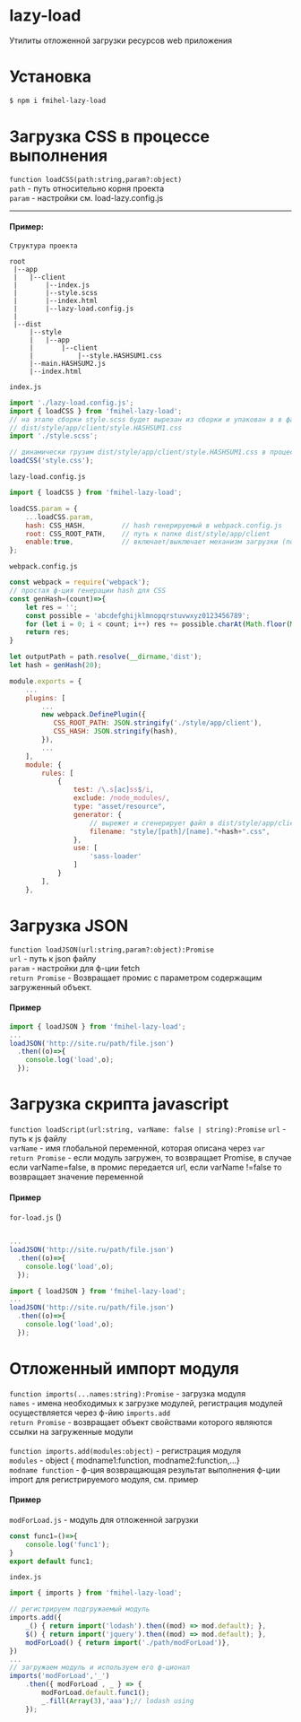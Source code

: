 # lazy-load
Утилиты отложенной загрузки ресурсов web приложения

# Установка 
```bash
$ npm i fmihel-lazy-load
```

# Загрузка CSS в процессе выполнения
```function loadCSS(path:string,param?:object)```\
`path` - путь относительно корня проекта\
`param` - настройки см. load-lazy.config.js

---
#### Пример:
`Структура проекта`
```
root
 |--app
 |   |--client
 |       |--index.js
 |       |--style.scss
 |       |--index.html
 |       |--lazy-load.config.js
 |
 |--dist
     |--style
     |   |--app
     |       |--client 
     |           |--style.HASHSUM1.css   
     |--main.HASHSUM2.js
     |--index.html
```

`index.js`
```js 
import './lazy-load.config.js';
import { loadCSS } from 'fmihel-lazy-load';
// на этапе сборки style.scss будет вырезан из сборки и упакован в в файл
// dist/style/app/client/style.HASHSUM1.css
import './style.scss'; 

// динамически грузим dist/style/app/client/style.HASHSUM1.css в процессе выполнения
loadCSS('style.css'); 

```


`lazy-load.config.js`
```js
import { loadCSS } from 'fmihel-lazy-load';

loadCSS.param = {
    ...loadCSS.param,
    hash: CSS_HASH,         // hash генерируемый в webpack.config.js
    root: CSS_ROOT_PATH,    // путь к папке dist/style/app/client
    enable:true,            // включает/выключает механизм загрузки (по умолчанию = true)
};
```


`webpack.config.js`
```js
const webpack = require('webpack');
// простая ф-ция генерации hash для CSS
const genHash=(count)=>{
    let res = '';
    const possible = 'abcdefghijklmnopqrstuvwxyz0123456789';
    for (let i = 0; i < count; i++) res += possible.charAt(Math.floor(Math.random() * possible.length));
    return res;
}

let outputPath = path.resolve(__dirname,'dist');
let hash = genHash(20);

module.exports = {
    ...
    plugins: [
        ...
        new webpack.DefinePlugin({
           CSS_ROOT_PATH: JSON.stringify('./style/app/client'),
           CSS_HASH: JSON.stringify(hash),
        }),
        ...        
    ],
    module: {
        rules: [
            {
                test: /\.s[ac]ss$/i,
                exclude: /node_modules/,
                type: "asset/resource",
                generator: {
                    // вырежет и сгенерирует файл в dist/style/app/client
                    filename: "style/[path]/[name]."+hash+".css", 
                },
                use: [
                    'sass-loader'           
                ]
            }
        ],
    },    

```

# Загрузка JSON
```function loadJSON(url:string,param?:object):Promise```\
`url` - путь к json файлу\
`param` - настройки для ф-ции fetch\
```return Promise``` -  Возвращает промис с параметром содержащим загруженный объект.

#### Пример
```js
import { loadJSON } from 'fmihel-lazy-load';
...
loadJSON('http://site.ru/path/file.json')
  .then((o)=>{
    console.log('load',o);
  });

```

# Загрузка скрипта javascript
```function loadScript(url:string, varName: false | string):Promise```
`url` - путь к js файлу\
`varName` - имя глобальной переменной, которая описана через  ```var```\
 ```return Promise``` - если модуль загружен, то возвращает Promise, в случае если varName=false, в промис передается url, 
 если varName !=false то возвращает значение переменной

#### Пример
`for-load.js` ()
```js

...
loadJSON('http://site.ru/path/file.json')
  .then((o)=>{
    console.log('load',o);
  });

```

```js
import { loadJSON } from 'fmihel-lazy-load';
...
loadJSON('http://site.ru/path/file.json')
  .then((o)=>{
    console.log('load',o);
  });

```

# Отложенный импорт модуля

```function imports(...names:string):Promise``` - загрузка модуля\
`names` - имена необходимых к загрузке модулей, регистрация модулей осуществляется через ф-йию ```imports.add```\
 ```return Promise``` - возвращает объект свойствами которого являются ссылки на загруженные модули\
\
```function imports.add(modules:object)``` - регистрация модуля\
`modules` - object { modname1:function, modname2:function,...}\
`modname function` - ф-ция возвращающая результат выполнения ф-ции import для регистрируемого модуля, см. пример

#### Пример

`modForLoad.js` - модуль для отложенной загрузки
```js
const func1=()=>{
    console.log('func1');
}
export default func1;
```

`index.js` 
```js
import { imports } from 'fmihel-lazy-load';

// регистрируем подгружаемый модуль
imports.add({
    _() { return import('lodash').then((mod) => mod.default); },
    $() { return import('jquery').then((mod) => mod.default); },
    modForLoad() { return import('./path/modForLoad')},
})
...
// загружаем модуль и используем его ф-ционал
imports('modForLoad','_')
    .then({ modForLoad , _ } => {
        modForLoad.default.func1();
        _.fill(Array(3),'aaa');// lodash using
    });
```
